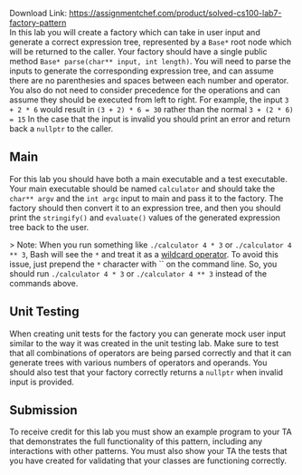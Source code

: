 Download Link: https://assignmentchef.com/product/solved-cs100-lab7-factory-pattern
<br>
In this lab you will create a factory which can take in user input and generate a correct expression tree, represented by a `Base*` root node which will be returned to the caller. Your factory should have a single public method `Base* parse(char** input, int length)`. You will need to parse the inputs to generate the corresponding expression tree, and can assume there are no parenthesies and spaces between each number and operator. You also do not need to consider precedence for the operations and can assume they should be executed from left to right. For example, the input `3 + 2 * 6` would result in `(3 + 2) * 6 = 30` rather than the normal `3 + (2 * 6) = 15` In the case that the input is invalid you should print an error and return back a `nullptr` to the caller.

## Main

For this lab you should have both a main executable and a test executable. Your main executable should be named `calculator` and should take the `char** argv` and the `int argc` input to main and pass it to the factory. The factory should then convert it to an expression tree, and then you should print the `stringify()` and `evaluate()` values of the generated expression tree back to the user.

&gt; Note: When you run something like `./calculator 4 * 3` or `./calculator 4 ** 3`, Bash will see the `*` and treat it as a [wildcard operator](https://tldp.org/LDP/GNU-Linux-Tools-Summary/html/x11655.htm). To avoid this issue, just prepend the `*` character with `` on the command line. So, you should run `./calculator 4 * 3` or `./calculator 4 ** 3` instead of the commands above.

## Unit Testing

When creating unit tests for the factory you can generate mock user input similar to the way it was created in the unit testing lab. Make sure to test that all combinations of operators are being parsed correctly and that it can generate trees with various numbers of operators and operands. You should also test that your factory correctly returns a `nullptr` when invalid input is provided.

## Submission

To receive credit for this lab you must show an example program to your TA that demonstrates the full functionality of this pattern, including any interactions with other patterns. You must also show your TA the tests that you have created for validating that your classes are functioning correctly.